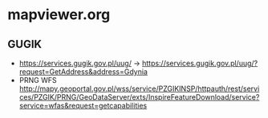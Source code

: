 # mapviewer.org


## GUGIK

- https://services.gugik.gov.pl/uug/ -> https://services.gugik.gov.pl/uug/?request=GetAddress&address=Gdynia
- PRNG WFS http://mapy.geoportal.gov.pl/wss/service/PZGIKINSP/httpauth/rest/services/PZGIK/PRNG/GeoDataServer/exts/InspireFeatureDownload/service?service=wfas&request=getcapabilities
